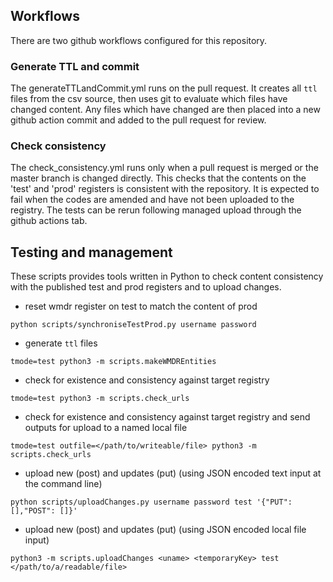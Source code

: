 ## Workflows
There are two github workflows configured for this repository.

### Generate TTL and commit
The generateTTLandCommit.yml runs on the pull request.  It creates all `ttl` files from the csv source, then uses git to evaluate which files have changed content.  Any files which have changed are then placed into a new github action commit and added to the pull request for review.

### Check consistency
The check_consistency.yml runs only when a pull request is merged or the master branch is changed directly. This checks that the contents on the 'test' and 'prod' registers is consistent with the repository. It is expected to fail when the codes are amended and have not been uploaded to the registry. The tests can be rerun following managed upload through the github actions tab.

## Testing and management
These scripts provides tools written in Python to check content consistency with the published test and prod registers and to upload changes.

* reset wmdr register on test to match the content of prod 

```
python scripts/synchroniseTestProd.py username password 
```

* generate `ttl` files 
```
tmode=test python3 -m scripts.makeWMDREntities
```
 
* check for existence and consistency against target registry
```
tmode=test python3 -m scripts.check_urls
```

* check for existence and consistency against target registry and send outputs for upload to a named local file 

```
tmode=test outfile=</path/to/writeable/file> python3 -m scripts.check_urls
```

* upload new (post) and updates (put) (using JSON encoded text input at the command line)

```
python scripts/uploadChanges.py username password test '{"PUT": [],"POST": []}'
```

* upload new (post) and updates (put) (using JSON encoded local file input)

```
python3 -m scripts.uploadChanges <uname> <temporaryKey> test </path/to/a/readable/file>
```



